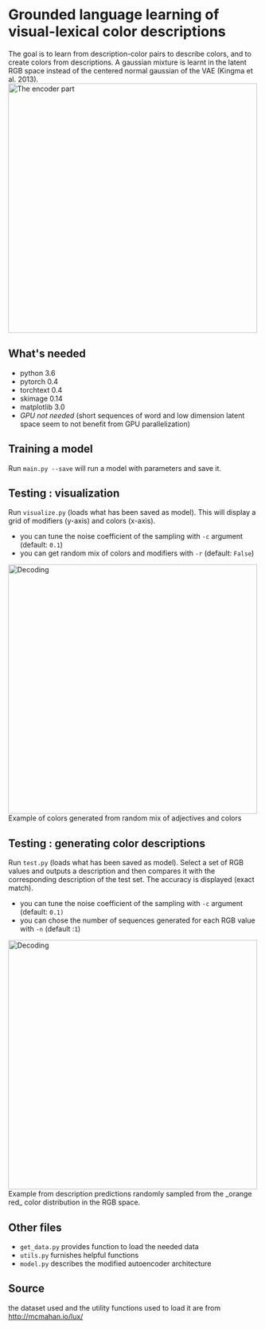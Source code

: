 # Grounded language learning of visual-lexical color descriptions
The goal is to learn from description-color pairs to describe colors, and to create colors from descriptions. A gaussian mixture is learnt in the latent RGB space instead of the centered normal gaussian of the VAE (Kingma et al. 2013). 
<img src="https://image.noelshack.com/fichiers/2019/15/1/1554717389-capture-d-ecran-2019-04-08-a-11-55-52.png" alt="The encoder part" width="500" class="center"/>


## What's needed
 - python 3.6
 - pytorch 0.4
 - torchtext 0.4
 - skimage 0.14
 - matplotlib 3.0
 - _GPU not needed_ (short sequences of word and low dimension latent space seem to not benefit from GPU parallelization)

## Training a model
Run `main.py --save` will run a model with parameters and save it.


## Testing : visualization
Run `visualize.py` (loads what has been saved as model).
This will display a grid of modifiers (y-axis) and colors (x-axis).

 - you can tune the noise coefficient of the sampling with `-c` argument (default: `0.1`)
 - you can get random mix of colors and modifiers with `-r` (default: `False`)

<img src="https://image.noelshack.com/fichiers/2019/15/1/1554717389-capture-d-ecran-2019-04-08-a-11-55-04.png" alt="Decoding" width="500"/>
Example of colors generated from random mix of adjectives and colors

## Testing : generating color descriptions
Run `test.py` (loads what has been saved as model).
Select a set of RGB values and outputs a description and then compares it with the corresponding description of the test set.
The accuracy is displayed (exact match).

 - you can tune the noise coefficient of the sampling with `-c` argument (default: `0.1)`
 - you can chose the number of sequences generated for each RGB value with `-n` (default :`1`)
 
 <img src="https://image.noelshack.com/fichiers/2019/15/1/1554717389-capture-d-ecran-2019-04-08-a-11-55-34.png" alt="Decoding" width="500"/>
Example from description predictions randomly sampled from the _orange red_ color distribution in the RGB space.


 

## Other files

 - `get_data.py` provides function to load the needed data
 - `utils.py` furnishes helpful functions 
 - `model.py` describes the modified autoencoder architecture

## Source
the dataset used and the utility functions used to load it are from http://mcmahan.io/lux/
